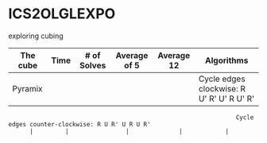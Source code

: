 # ICS2OLGLEXPO
exploring cubing 

The cube  |   Time  |   # of Solves  | Average of 5 | Average 12 | Algorithms
----------|-------- |   ------------ | ------------ |----------- | ----------
  Pyramix |         |                |              |            | Cycle edges clockwise: R U' R' U' R U' R'
                                                                    Cycle edges counter-clockwise: R U R' U R U R'
          |         |                |              |            |        
 
